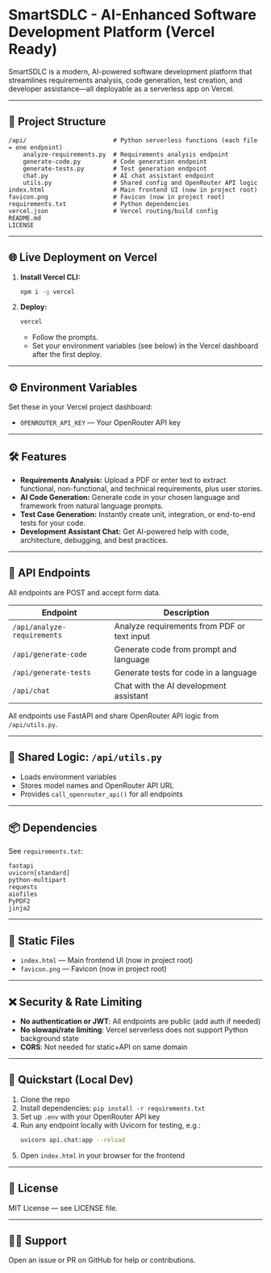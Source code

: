 # SmartSDLC - AI-Enhanced Software Development Platform (Vercel Ready)

SmartSDLC is a modern, AI-powered software development platform that streamlines requirements analysis, code generation, test creation, and developer assistance—all deployable as a serverless app on Vercel.

---

## 🚀 Project Structure

```
/api/                        # Python serverless functions (each file = one endpoint)
    analyze-requirements.py  # Requirements analysis endpoint
    generate-code.py         # Code generation endpoint
    generate-tests.py        # Test generation endpoint
    chat.py                  # AI chat assistant endpoint
    utils.py                 # Shared config and OpenRouter API logic
index.html                   # Main frontend UI (now in project root)
favicon.png                  # Favicon (now in project root)
requirements.txt             # Python dependencies
vercel.json                  # Vercel routing/build config
README.md
LICENSE
```

---

## 🌐 Live Deployment on Vercel

1. **Install Vercel CLI:**
   ```sh
   npm i -g vercel
   ```
2. **Deploy:**
   ```sh
   vercel
   ```
   - Follow the prompts.
   - Set your environment variables (see below) in the Vercel dashboard after the first deploy.

---

## ⚙️ Environment Variables
Set these in your Vercel project dashboard:
- `OPENROUTER_API_KEY` — Your OpenRouter API key

---

## 🛠️ Features

- **Requirements Analysis:** Upload a PDF or enter text to extract functional, non-functional, and technical requirements, plus user stories.
- **AI Code Generation:** Generate code in your chosen language and framework from natural language prompts.
- **Test Case Generation:** Instantly create unit, integration, or end-to-end tests for your code.
- **Development Assistant Chat:** Get AI-powered help with code, architecture, debugging, and best practices.

---

## 📡 API Endpoints
All endpoints are POST and accept form data.

| Endpoint                    | Description                                 |
|----------------------------|---------------------------------------------|
| `/api/analyze-requirements` | Analyze requirements from PDF or text input |
| `/api/generate-code`        | Generate code from prompt and language      |
| `/api/generate-tests`       | Generate tests for code in a language       |
| `/api/chat`                 | Chat with the AI development assistant      |

All endpoints use FastAPI and share OpenRouter API logic from `/api/utils.py`.

---

## 🧩 Shared Logic: `/api/utils.py`
- Loads environment variables
- Stores model names and OpenRouter API URL
- Provides `call_openrouter_api()` for all endpoints

---

## 📦 Dependencies
See `requirements.txt`:
```
fastapi
uvicorn[standard]
python-multipart
requests
aiofiles
PyPDF2
jinja2
```

---

## 📝 Static Files
- `index.html` — Main frontend UI (now in project root)
- `favicon.png` — Favicon (now in project root)

---

## ❌ Security & Rate Limiting
- **No authentication or JWT**: All endpoints are public (add auth if needed)
- **No slowapi/rate limiting**: Vercel serverless does not support Python background state
- **CORS**: Not needed for static+API on same domain

---

## 🏁 Quickstart (Local Dev)
1. Clone the repo
2. Install dependencies: `pip install -r requirements.txt`
3. Set up `.env` with your OpenRouter API key
4. Run any endpoint locally with Uvicorn for testing, e.g.:
   ```sh
   uvicorn api.chat:app --reload
   ```
5. Open `index.html` in your browser for the frontend

---

## 📄 License
MIT License — see LICENSE file.

---

## 🙋‍♂️ Support
Open an issue or PR on GitHub for help or contributions. 